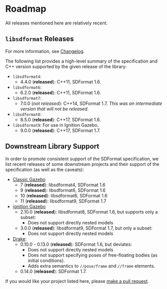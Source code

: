 # Roadmap

All releases mentioned here are relatively recent.

## `libsdformat` Releases

For more information, see [Changelog](https://bitbucket.org/osrf/sdformat/src/default/Changelog.md).

The following list provides a high-level summary of the specification and C++
version supported by the given release of the library:

* `libsdformat4`:
    * 4.4.0 (**released**): C++11, SDFormat 1.6.
* `libsdformat6`:
    * 6.2.0 (**released**): C++11, SDFormat 1.6.
* `libsdformat7`:
    * 7.0.0 (*not released*): C++14, SDFormat 1.7. *This was an intermediate
    version that will not be released.*
* `libsdformat8`:
    * 8.5.0 (**released**): C++17, SDFormat 1.6.
* `libsdformat9`: For use in Ignition Gazebo.
    * 9.0.0 (**released**): C++17, SDFormat 1.7.

## Downstream Library Support

In order to promote consistent support of the SDFormat specification, we list
recent releases of some downstream projects and their support of the
specification (as well as the caveats):

* [Classic Gazebo](http://gazebosim.org/#status)
    * 7 (**released**): libsdformat4, SDFormat 1.6
    * 9 (**released**): libsdformat6, SDFormat 1.6
    * 10 (**released**): libsdformat6, SDFormat 1.6
    * 11 (**released**): libsdformat9, SDFormat 1.7
* [ignition Gazebo](https://ignitionrobotics.org/libs/gazebo)
    * 2.10.0 (**released**): libsdformat8, SDFormat 1.6, but supports only a subset:
        * Does not support directly nested models
    * 3.0.0 (**released**): libsdformat9, SDFormat 1.7, but only a subset:
        * Does not support directly nested models
* [Drake](https://github.com/RobotLocomotion/drake/releases):
    * 0.10.0 - 0.13.0 (**released**): SDFormat 1.6, but deviates:
        * Does not support directly nested models
        * Does not support specifying poses of free-floating bodies (as initial
        conditions).
        * Adds extra semantics to `//pose/frame` and `//frame` elements.
    * 0.14.0 (**released**): SDFormat 1.7.

If you would like your project listed here, please [make a pull request](https://bitbucket.org/osrf/sdf_tutorials/pull-requests/).
